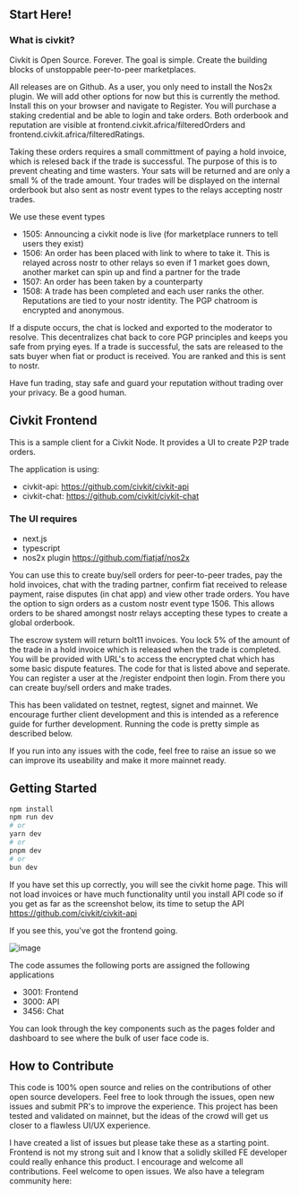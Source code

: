 ## Start Here!

### What is civkit?
Civkit is Open Source. Forever. The goal is simple. Create the building blocks of unstoppable peer-to-peer marketplaces. 

All releases are on Github. As a user, you only need to install the Nos2x plugin. We will add other options for now but this is currently the method. Install this on your browser and navigate to Register. You will purchase a staking credential and be able to login and take orders. Both orderbook and reputation are visible at frontend.civkit.africa/filteredOrders and frontend.civkit.africa/filteredRatings. 

Taking these orders requires a small committment of paying a hold invoice, which is relesed back if the trade is successful. The purpose of this is to prevent cheating and time wasters. Your sats will be returned and are only a small % of the trade amount. Your trades will be displayed on the internal orderbook but also sent as nostr event types to the relays accepting nostr trades. 

We use these event types 
- 1505: Announcing a civkit node is live (for marketplace runners to tell users they exist)
- 1506: An order has been placed with link to where to take it. This is relayed across nostr to other relays so even if 1 market goes down, another market can spin up and find a partner for the trade
- 1507: An order has been taken by a counterparty
- 1508: A trade has been completed and each user ranks the other. Reputations are tied to your nostr identity. The PGP chatroom is encrypted and anonymous.
  
If a dispute occurs, the chat is locked and exported to the moderator to resolve. This decentralizes chat back to core PGP principles and keeps you safe from prying eyes. If a trade is successful, the sats are released to the sats buyer when fiat or product is received. You are ranked and this is sent to nostr.

Have fun trading, stay safe and guard your reputation without trading over your privacy. Be a good human.

## Civkit Frontend

This is a sample client for a Civkit Node. It provides a UI to create P2P trade orders. 

The application is using:
- civkit-api: https://github.com/civkit/civkit-api 
- civkit-chat: https://github.com/civkit/civkit-chat

### The UI requires 
- next.js
- typescript
- nos2x plugin https://github.com/fiatjaf/nos2x


You can use this to create buy/sell orders for peer-to-peer trades, pay the hold invoices, chat with the trading partner, confirm fiat received to release payment, raise disputes (in chat app) and view other trade orders. You have the option to sign orders as a custom nostr event type 1506. This allows orders to be shared amongst nostr relays accepting these types to create a global orderbook. 

The escrow system will return bolt11 invoices. You lock 5% of the amount of the trade in a hold invoice which is released when the trade is completed. You will be provided with URL's to access the encrypted chat which has some basic dispute features. The code for that is listed above and seperate. You can register a user at the /register endpoint then login. From there you can create buy/sell orders and make trades.

This has been validated on testnet, regtest, signet and mainnet. We encourage further client development and this is intended as a reference guide for further development. Running the code is pretty simple as described below.

If you run into any issues with the code, feel free to raise an issue so we can improve its useability and make it more mainnet ready.

## Getting Started

```bash
npm install 
npm run dev
# or
yarn dev
# or
pnpm dev
# or
bun dev
```

If you have set this up correctly, you will see the civkit home page. This will not load invoices or have much functionality until you install API code so if you get as far as the screenshot below, its time to setup the API https://github.com/civkit/civkit-api

If you see this, you've got the frontend going.

![image](https://github.com/user-attachments/assets/d23c12b4-4897-47a6-a15f-0c7430fce20b)

The code assumes the following ports are assigned the following applications
- 3001: Frontend
- 3000: API
- 3456: Chat

You can look through the key components such as the pages folder and dashboard to see where the bulk of user face code is.

## How to Contribute

This code is 100% open source and relies on the contributions of other open source developers. Feel free to look through the issues, open new issues and submit PR's to improve the experience. This project has been tested and validated on mainnet, but the ideas of the crowd will get us closer to a flawless UI/UX experience.

I have created a list of issues but please take these as a starting point. Frontend is not my strong suit and I know that a solidly skilled FE developer could really enhance this product. I encourage and welcome all contributions. Feel welcome to open issues. We also have a telegram community here: 


